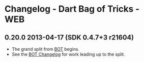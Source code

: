 # Changelog - Dart Bag of Tricks - WEB

## 0.20.0 2013-04-17 (SDK 0.4.7+3 r21604)

* The grand split from [BOT](https://github.com/kevmoo/bot.dart) begins.
* See the [BOT Changelog](https://github.com/kevmoo/bot.dart/blob/master/changelog.md) for work leading up to the split.
